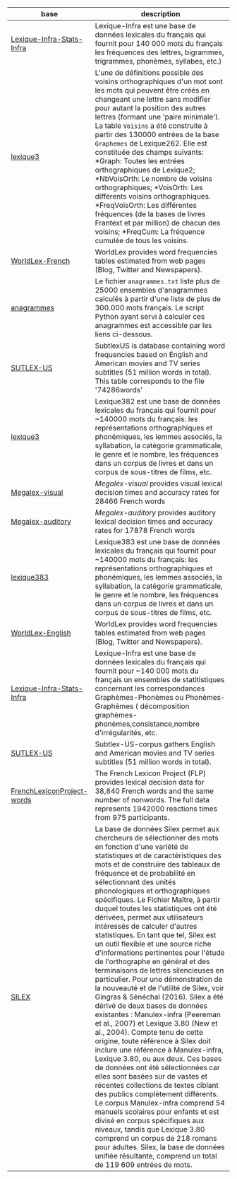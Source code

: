 |base|description|
|----|-----------|
|[Lexique-Infra-Stats-Infra](https://chrplr.github.io/openlexicon/datasets-info/Lexique-Infra/README-Lexique-Infra.html) | Lexique-Infra est une base de données lexicales du français qui fournit pour 140 000 mots du français les fréquences des lettres, bigrammes, trigrammes, phonèmes, syllabes, etc.) |
|[lexique3](https://chrplr.github.io/openlexicon/datasets-info/Voisins/README-Voisins..html) | L'une de définitions possible des voisins orthographiques d'un mot sont les mots qui peuvent être créés en changeant une lettre sans modifier pour autant la position des autres lettres (formant une 'paire minimale'). La table `Voisins` a été construite à partir des 130000 entrées de la base `Graphemes` de Lexique262. Elle est constituée des champs suivants: *Graph: Toutes les entrées orthographiques de Lexique2; *NbVoisOrth: Le nombre de voisins orthographiques; *VoisOrth: Les différents voisins orthographiques. *FreqVoisOrth: Les différentes fréquences (de la bases de livres Frantext et par million) de chacun des voisins; *FreqCum: La fréquence cumulée de tous les voisins. |
|[WorldLex-French](https://chrplr.github.io/openlexicon/datasets-info/WorldLex/README-Worldlex.html) | WorldLex provides word frequencies tables estimated from web pages (Blog, Twitter and Newspapers). |
|[anagrammes](https://chrplr.github.io/openlexicon/datasets-info/anagrammes/README-anagrammes.html) | Le fichier `anagrammes.txt` liste plus de 25000 ensembles d'anagrammes calculés à partir d'une liste de plus de 300.000 mots français. Le script Python ayant servi à calculer ces anagrammes est accessible par les liens ci-dessous. |
|[SUTLEX-US](https://chrplr.github.io/openlexicon/datasets-info/SUBTLEX-US/README-SUBTLEXus.html) | SubtlexUS is database containing word frequencies based on English and American movies and TV series subtitles (51 million words in total). This table corresponds to the file '74286words' |
|[lexique3](https://chrplr.github.io/openlexicon/datasets-info/Lexique382/README-Lexique.html) | Lexique382 est une base de données lexicales du français qui fournit pour ~140000 mots du français: les représentations orthographiques et phonémiques, les lemmes associés, la syllabation, la catégorie grammaticale, le genre et le nombre, les fréquences dans un corpus de livres et dans un corpus de sous-titres de films, etc. |
|[Megalex-visual](https://chrplr.github.io/openlexicon/datasets-info/Megalex/README-Megalex.html) | _Megalex-visual_ provides visual lexical decision times and accuracy rates for 28466 French words |
|[Megalex-auditory](https://chrplr.github.io/openlexicon/datasets-info/Megalex/README-Megalex.html) | _Megalex-auditory_ provides auditory lexical decision times and accuracy rates for 17878 French words |
|[lexique383](https://chrplr.github.io/openlexicon/datasets-info/Lexique383/README-Lexique.html) | Lexique383 est une base de données lexicales du français qui fournit pour ~140000 mots du français: les représentations orthographiques et phonémiques, les lemmes associés, la syllabation, la catégorie grammaticale, le genre et le nombre, les fréquences dans un corpus de livres et dans un corpus de sous-titres de films, etc. |
|[WorldLex-English](https://chrplr.github.io/openlexicon/datasets-info/WorldLex/README-Worldlex.html) | WorldLex provides word frequencies tables estimated from web pages (Blog, Twitter and Newspapers). |
|[Lexique-Infra-Stats-Infra](https://chrplr.github.io/openlexicon/datasets-info/Lexique-Infra/README-Lexique-Infra.html) | Lexique-Infra est une base de données lexicales du français qui fournit pour ~140 000 mots du français un ensembles de statitistiques concernant les correspondances Graphèmes-Phonèmes ou Phonèmes-Graphèmes ( décomposition graphèmes-phonèmes,consistance,nombre d'irrégularités, etc. |
|[SUTLEX-US](https://chrplr.github.io/openlexicon/datasets-info/SUBTLEX-US/README-SUBTLEXus.html) | Subtlex-US-corpus gathers English and American movies and TV series subtitles (51 million words in total). |
|[FrenchLexiconProject-words](https://chrplr.github.io/openlexicon/datasets-info/FrenchLexiconProject/README-FrenchLexiconProject.html) | The French Lexicon Project (FLP) provides lexical decision data for 38,840 French words and the same number of nonwords. The full data represents 1942000 reactions times from 975 participants. |
|[SILEX](https://chrplr.github.io/openlexicon/datasets-info/SILEX/README-SILEX.html) | La base de données Silex permet aux chercheurs de sélectionner des mots en fonction d'une variété de statistiques et de caractéristiques des mots et de construire des tableaux de fréquence et de probabilité en sélectionnant des unités phonologiques et orthographiques spécifiques. Le Fichier Maître, à partir duquel toutes les statistiques ont été dérivées, permet aux utilisateurs intéressés de calculer d'autres statistiques. En tant que tel, Silex est un outil flexible et une source riche d'informations pertinentes pour l'étude de l'orthographe en général et des terminaisons de lettres silencieuses en particulier. Pour une démonstration de la nouveauté et de l'utilité de Silex, voir Gingras & Sénéchal (2016). Silex a été dérivé de deux bases de données existantes : Manulex-infra (Peereman et al., 2007) et Lexique 3.80 (New et al., 2004). Compte tenu de cette origine, toute référence à Silex doit inclure une référence à Manulex-infra, Lexique 3.80, ou aux deux. Ces bases de données ont été sélectionnées car elles sont basées sur de vastes et récentes collections de textes ciblant des publics complètement différents. Le corpus Manulex-infra comprend 54 manuels scolaires pour enfants et est divisé en corpus spécifiques aux niveaux, tandis que Lexique 3.80 comprend un corpus de 218 romans pour adultes. Silex, la base de données unifiée résultante, comprend un total de 119 609 entrées de mots. |
